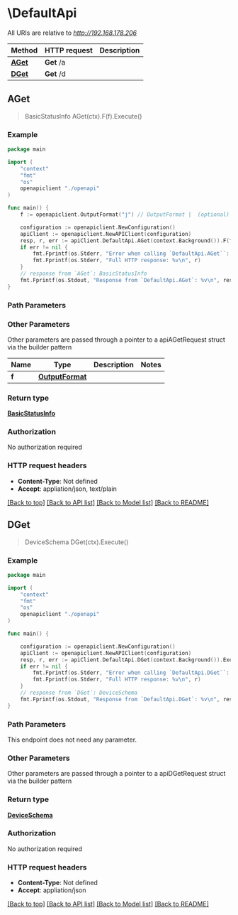 # \DefaultApi

All URIs are relative to *http://192.168.178.206*

Method | HTTP request | Description
------------- | ------------- | -------------
[**AGet**](DefaultApi.md#AGet) | **Get** /a | 
[**DGet**](DefaultApi.md#DGet) | **Get** /d | 



## AGet

> BasicStatusInfo AGet(ctx).F(f).Execute()





### Example

```go
package main

import (
    "context"
    "fmt"
    "os"
    openapiclient "./openapi"
)

func main() {
    f := openapiclient.OutputFormat("j") // OutputFormat |  (optional)

    configuration := openapiclient.NewConfiguration()
    apiClient := openapiclient.NewAPIClient(configuration)
    resp, r, err := apiClient.DefaultApi.AGet(context.Background()).F(f).Execute()
    if err != nil {
        fmt.Fprintf(os.Stderr, "Error when calling `DefaultApi.AGet``: %v\n", err)
        fmt.Fprintf(os.Stderr, "Full HTTP response: %v\n", r)
    }
    // response from `AGet`: BasicStatusInfo
    fmt.Fprintf(os.Stdout, "Response from `DefaultApi.AGet`: %v\n", resp)
}
```

### Path Parameters



### Other Parameters

Other parameters are passed through a pointer to a apiAGetRequest struct via the builder pattern


Name | Type | Description  | Notes
------------- | ------------- | ------------- | -------------
 **f** | [**OutputFormat**](OutputFormat.md) |  | 

### Return type

[**BasicStatusInfo**](BasicStatusInfo.md)

### Authorization

No authorization required

### HTTP request headers

- **Content-Type**: Not defined
- **Accept**: appliation/json, text/plain

[[Back to top]](#) [[Back to API list]](../README.md#documentation-for-api-endpoints)
[[Back to Model list]](../README.md#documentation-for-models)
[[Back to README]](../README.md)


## DGet

> DeviceSchema DGet(ctx).Execute()





### Example

```go
package main

import (
    "context"
    "fmt"
    "os"
    openapiclient "./openapi"
)

func main() {

    configuration := openapiclient.NewConfiguration()
    apiClient := openapiclient.NewAPIClient(configuration)
    resp, r, err := apiClient.DefaultApi.DGet(context.Background()).Execute()
    if err != nil {
        fmt.Fprintf(os.Stderr, "Error when calling `DefaultApi.DGet``: %v\n", err)
        fmt.Fprintf(os.Stderr, "Full HTTP response: %v\n", r)
    }
    // response from `DGet`: DeviceSchema
    fmt.Fprintf(os.Stdout, "Response from `DefaultApi.DGet`: %v\n", resp)
}
```

### Path Parameters

This endpoint does not need any parameter.

### Other Parameters

Other parameters are passed through a pointer to a apiDGetRequest struct via the builder pattern


### Return type

[**DeviceSchema**](DeviceSchema.md)

### Authorization

No authorization required

### HTTP request headers

- **Content-Type**: Not defined
- **Accept**: appliation/json

[[Back to top]](#) [[Back to API list]](../README.md#documentation-for-api-endpoints)
[[Back to Model list]](../README.md#documentation-for-models)
[[Back to README]](../README.md)

